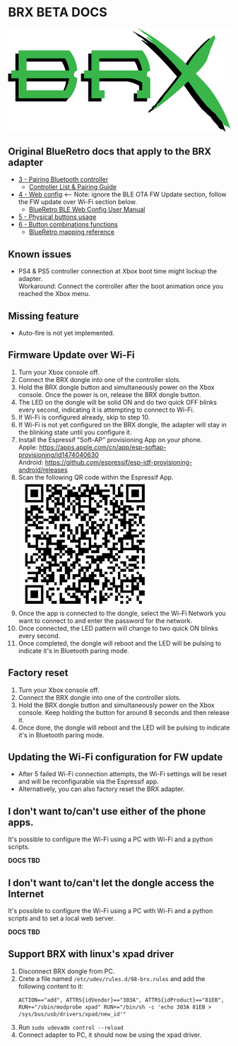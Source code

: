 # BRX BETA DOCS

![](static/BRX_green_shadow_blk.png)

## Original BlueRetro docs that apply to the BRX adapter
* [3 - Pairing Bluetooth controller](https://github.com/darthcloud/BlueRetro/wiki#3---pairing-bluetooth-controller)
  * [Controller List & Pairing Guide](https://github.com/darthcloud/BlueRetro/wiki/Controller-pairing-guide)
* [4 - Web config](https://github.com/darthcloud/BlueRetro/wiki#4---web-config) <-- Note: ignore the BLE OTA FW Update section, follow the FW update over Wi-Fi section below.
  * [BlueRetro BLE Web Config User Manual](https://github.com/darthcloud/BlueRetro/wiki/BlueRetro-BLE-Web-Config-User-Manual)
* [5 - Physical buttons usage](https://github.com/darthcloud/BlueRetro/wiki#5---physical-buttons-usage)
* [6 - Button combinations functions](https://github.com/darthcloud/BlueRetro/wiki#6---button-combinations-functions)
  * [BlueRetro mapping reference](https://docs.google.com/spreadsheets/d/e/2PACX-1vT9rPK2__komCjELFpf0UYz0cMWwvhAXgAU7C9nnwtgEaivjsh0q0xeCEiZAMA-paMrneePV7IqdX48/pubhtml)

## Known issues
* PS4 & PS5 controller connection at Xbox boot time might lockup the adapter.\
  Workaround: Connect the controller after the boot animation once you reached the Xbox menu.

## Missing feature
* Auto-fire is not yet implemented.

## Firmware Update over Wi-Fi
1. Turn your Xbox console off.
2. Connect the BRX dongle into one of the controller slots.
3. Hold the BRX dongle button and simultaneously power on the Xbox console. Once the power is on, release the BRX dongle button.  
4. The LED on the dongle will be solid ON and do two quick OFF blinks every second, indicating it is attempting to connect to Wi-Fi.
5. If Wi-Fi is configured already, skip to step 10.
6. If Wi-Fi is not yet configured on the BRX dongle, the adapter will stay in the blinking state until you configure it.
7. Install the Espressif "Soft-AP" provisioning App on your phone.\
   Apple: https://apps.apple.com/cn/app/esp-softap-provisioning/id1474040630 \
   Android: https://github.com/espressif/esp-idf-provisioning-android/releases
8. Scan the following QR code within the Espressif App.\
   ![](static/xbox_qr_code.png)
9. Once the app is connected to the dongle, select the Wi-Fi Network you want to connect to and enter the password for the network.
10. Once connected, the LED pattern will change to two quick ON blinks every second.
11. Once completed, the dongle will reboot and the LED will be pulsing to indicate it's in Bluetooth paring mode.

## Factory reset
1. Turn your Xbox console off.
2. Connect the BRX dongle into one of the controller slots.
3. Hold the BRX dongle button and simultaneously power on the Xbox console. Keep holding the button for around 8 seconds and then release it.
4. Once done, the dongle will reboot and the LED will be pulsing to indicate it's in Bluetooth paring mode.

## Updating the Wi-Fi configuration for FW update
* After 5 failed Wi-Fi connection attempts, the Wi-Fi settings will be reset and will be reconfigurable via the Espressif app.
* Alternatively, you can also factory reset the BRX adapter.

## I don't want to/can't use either of the phone apps.
It's possible to configure the Wi-Fi using a PC with Wi-Fi and a python scripts.

**DOCS TBD**

## I don't want to/can't let the dongle access the Internet
It's possible to configure the Wi-Fi using a PC with Wi-Fi and a python scripts and to set a local web server.

**DOCS TBD**

## Support BRX with linux's xpad driver
1. Disconnect BRX dongle from PC.
2. Crete a file named `/etc/udev/rules.d/98-brx.rules` and add the following content to it:
   ```
   ACTION=="add", ATTRS{idVendor}=="303A", ATTRS{idProduct}=="81EB", RUN+="/sbin/modprobe xpad" RUN+="/bin/sh -c 'echo 303A 81EB > /sys/bus/usb/drivers/xpad/new_id'"
   ```
3. Run `sudo udevadm control --reload`
4. Connect adapter to PC, it should now be using the xpad driver.
   
